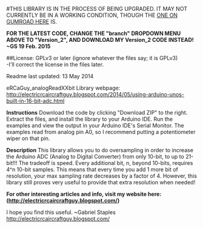 #THIS LIBRARY IS IN THE PROCESS OF BEING UPGRADED. IT MAY NOT CURRENTLY BE IN A WORKING CONDITION, THOUGH THE [ONE ON GUMROAD HERE](https://gumroad.com/l/eRCaGuy_NewAnalogRead) IS.

**FOR THE LATEST CODE, CHANGE THE "branch" DROPDOWN MENU ABOVE TO "Version_2", AND DOWNLOAD MY Version_2 CODE INSTEAD! ~GS 19 Feb. 2015**

##License: GPLv3 or later (ignore whatever the files say; it is GPLv3)  
-I'll correct the license in the files later.

Readme last updated: 13 May 2014

eRCaGuy_analogReadXXbit
Library webpage: http://electricrcaircraftguy.blogspot.com/2014/05/using-arduino-unos-built-in-16-bit-adc.html

**Instructions**
Download the code by clicking "Download ZIP" to the right.  Extract the files, and install the library to your Arduino IDE. Run the examples and view the output in your Arduino IDE's Serial Monitor.  The examples read from analog pin A0, so I recommend putting a potentiometer wiper on that pin.

**Description**
This library allows you to do oversampling in order to increase the Arduino ADC (Analog to Digital Converter) from only 10-bit, to up to 21-bit!!!
The tradeoff is speed.  Every additional bit, n, beyond 10-bits, requires 4^n 10-bit samples.  This means that every time you add 1 more bit of resolution, your max sampling rate decreases by a factor of 4.  However, this library still proves very useful to provide that extra resolution when needed!

**For other interesting articles and info, visit my website here: (http://electricrcaircraftguy.blogspot.com/)**

I hope you find this useful.
~Gabriel Staples
http://electricrcaircraftguy.blogspot.com/
